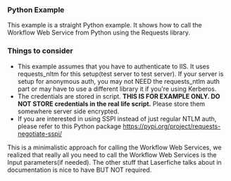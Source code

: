 ### Python Example

This example is a straight Python example. It shows how to call the Workflow Web Service from Python using the Requests library.

### Things to consider

+ This example assumes that you have to authenticate to IIS. It uses requests_nltm for this setup(test server to test server). If your server is setup for anonymous auth, you may not NEED the requests_ntlm auth part or may have to use a different library it if you're using Kerberos.
+ The credentials are stored in script. **THIS IS FOR EXAMPLE ONLY. DO NOT STORE credentials in the real life script.** Please store them somewhere server side encrypted.
+ If you are interested in using SSPI instead of just regular NTLM auth, please refer to this Python package https://pypi.org/project/requests-negotiate-sspi/

This is a minimalistic approach for calling the Workflow Web Services, we realized that really all you need to call the Workflow Web Services is the Input parameters(if needed). The other stuff that Laserfiche talks about in documentation is nice to have BUT NOT required.
